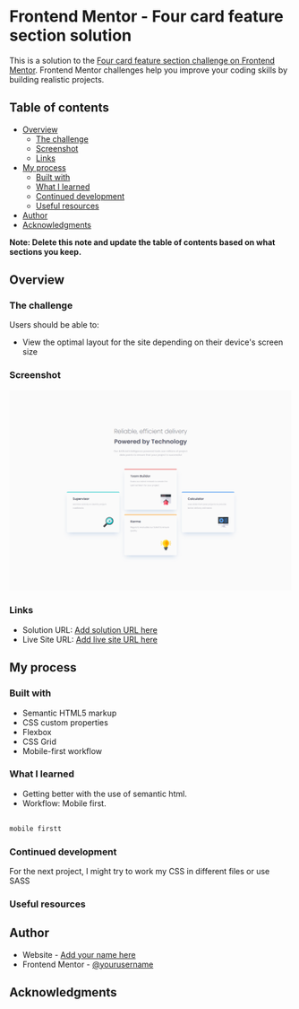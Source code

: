 # Frontend Mentor - Four card feature section solution

This is a solution to the [Four card feature section challenge on Frontend Mentor](https://www.frontendmentor.io/challenges/four-card-feature-section-weK1eFYK). Frontend Mentor challenges help you improve your coding skills by building realistic projects.

## Table of contents

-   [Overview](#overview)
    -   [The challenge](#the-challenge)
    -   [Screenshot](#screenshot)
    -   [Links](#links)
-   [My process](#my-process)
    -   [Built with](#built-with)
    -   [What I learned](#what-i-learned)
    -   [Continued development](#continued-development)
    -   [Useful resources](#useful-resources)
-   [Author](#author)
-   [Acknowledgments](#acknowledgments)

**Note: Delete this note and update the table of contents based on what sections you keep.**

## Overview

### The challenge

Users should be able to:

-   View the optimal layout for the site depending on their device's screen size

### Screenshot

![](./images/four-card.png)

### Links

-   Solution URL: [Add solution URL here](https://github.com/Arnotts33/Frontend-Mentor-Challenges/tree/main/four-card-feature-section-master)
-   Live Site URL: [Add live site URL here](https://arnotts33.github.io/Frontend-Mentor-Challenges/four-card-feature-section-master/)

## My process

### Built with

-   Semantic HTML5 markup
-   CSS custom properties
-   Flexbox
-   CSS Grid
-   Mobile-first workflow

### What I learned

-   Getting better with the use of semantic html.
-   Workflow: Mobile first.

```html

```

```css
mobile firstt
```

### Continued development

For the next project, I might try to work my CSS in different files or use SASS

### Useful resources

## Author

-   Website - [Add your name here](https://arnotts33.github.io/)
-   Frontend Mentor - [@yourusername](https://www.frontendmentor.io/profile/Arnotts33)

## Acknowledgments
